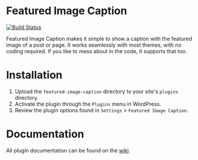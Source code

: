 # Featured Image Caption
[![Build Status](https://travis-ci.org/cconover/wp-featured-image-caption.svg?branch=master)](https://travis-ci.org/cconover/wp-featured-image-caption)

Featured Image Caption makes it simple to show a caption with the featured image of a post or page. It works seamlessly with most themes, with no coding required. If you like to mess about in the code, it supports that too.

# Installation
1. Upload the `featured-image-caption` directory to your site's `plugins` directory.
2. Activate the plugin through the `Plugins` menu in WordPress.
3. Review the plugin options found in `Settings` > `Featured Image Caption`.

# Documentation
All plugin documentation can be found on the [wiki](https://github.com/cconover/wp-featured-image-caption/wiki).
